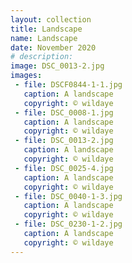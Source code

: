 ```yaml
---
layout: collection
title: Landscape
name: Landscape
date: November 2020
# description: 
image: DSC_0013-2.jpg
images:
 - file: DSCF0844-1-1.jpg
   caption: A landscape
   copyright: © wildaye
 - file: DSC_0008-1.jpg
   caption: A landscape
   copyright: © wildaye
 - file: DSC_0013-2.jpg
   caption: A landscape
   copyright: © wildaye
 - file: DSC_0025-4.jpg
   caption: A landscape
   copyright: © wildaye
 - file: DSC_0040-1-3.jpg
   caption: A landscape
   copyright: © wildaye
 - file: DSC_0230-1-2.jpg
   caption: A landscape
   copyright: © wildaye
---
```

